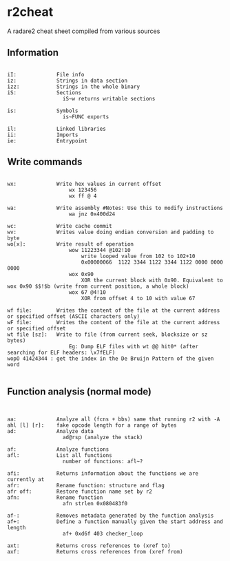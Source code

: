 # r2cheat
A radare2 cheat sheet compiled from various sources



## Information ##
<pre><code>
iI:             File info
iz:             Strings in data section
izz:            Strings in the whole binary
iS:             Sections
                  iS~w returns writable sections
                  
is:             Symbols
                  is~FUNC exports
                  
il:             Linked libraries
ii:             Imports
ie:             Entrypoint
</code></pre>



## Write commands ##
<pre><code>
wx:             Write hex values in current offset
                    wx 123456
                    wx ff @ 4
                    
wa:             Write assembly #Notes: Use this to modify instructions 
                    wa jnz 0x400d24
                    
wc:             Write cache commit
wv:             Writes value doing endian conversion and padding to byte
wo[x]:          Write result of operation
                    wow 11223344 @102!10
                        write looped value from 102 to 102+10
                        0x00000066  1122 3344 1122 3344 1122 0000 0000 0000
                    wox 0x90
                        XOR the current block with 0x90. Equivalent to wox 0x90 $$!$b (write from current position, a whole block)
                    wox 67 @4!10
                        XOR from offset 4 to 10 with value 67
                        
wf file:        Writes the content of the file at the current address or specified offset (ASCII characters only)
wF file:        Writes the content of the file at the current address or specified offset
wt file [sz]:   Write to file (from current seek, blocksize or sz bytes)
                    Eg: Dump ELF files with wt @@ hit0* (after searching for ELF headers: \x7fELF)
wopO 41424344 : get the index in the De Bruijn Pattern of the given word

</code></pre>

## Function analysis (normal mode) ##
<pre><code>

aa:             Analyze all (fcns + bbs) same that running r2 with -A
ahl [l] [r]:    fake opcode length for a range of bytes
ad:             Analyze data
                  ad@rsp (analyze the stack)                  

af:             Analyze functions
afl:            List all functions
                  number of functions: afl~?
                  
afi:            Returns information about the functions we are currently at
afr:            Rename function: structure and flag
afr off:        Restore function name set by r2
afn:            Rename function
                  afn strlen 0x080483f0
                  
af-:            Removes metadata generated by the function analysis
af+:            Define a function manually given the start address and length
                  af+ 0xd6f 403 checker_loop
                  
axt:            Returns cross references to (xref to)
axf:            Returns cross references from (xref from)

</code></pre>

